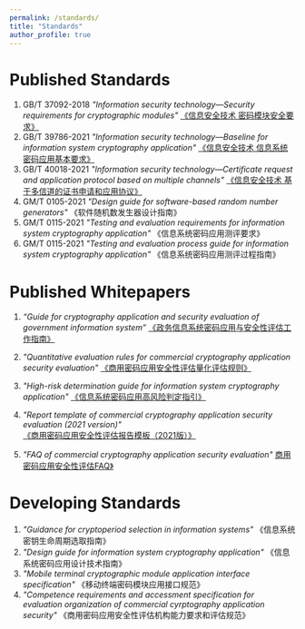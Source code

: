 ```yaml
---
permalink: /standards/
title: "Standards"
author_profile: true
---
```


Published Standards
======
1. GB/T 37092-2018 *"Information security technology—Security requirements for cryptographic modules"* [《信息安全技术 密码模块安全要求》](http://openstd.samr.gov.cn/bzgk/gb/newGbInfo?hcno=91CF88FCE66F0F057DED0272AC726657)
1. GB/T 39786-2021 *"Information security technology—Baseline for information system cryptography application"* [《信息安全技术 信息系统密码应用基本要求》](http://openstd.samr.gov.cn/bzgk/gb/newGbInfo?hcno=53282C88712CE157043B7A2C590278FC)
1. GB/T 40018-2021 *"Information security technology—Certificate request and application protocol based on multiple channels"* [《信息安全技术 基于多信道的证书申请和应用协议》](http://openstd.samr.gov.cn/bzgk/gb/newGbInfo?hcno=BE06BC25AF2EC422E3858B8555E56DAF)
1. GM/T 0105-2021 *"Design guide for software-based random number generators"* 《软件随机数发生器设计指南》
1. GM/T 0115-2021 *"Testing and evaluation requirements for information system cryptography application"* 《信息系统密码应用测评要求》
1. GM/T 0115-2021  *"Testing and evaluation process guide for information system cryptography application"*  《信息系统密码应用测评过程指南》


Published Whitepapers 
======
 1. *“Guide for cryptography application and security evaluation of government information system”* [《政务信息系统密码应用与安全性评估工作指南》](http://www.gov.cn/xinwen/2020-09/24/content_5546655.htm)

1. *"Quantitative evaluation rules for commercial cryptography application security evaluation"* [《商用密码应用安全性评估量化评估规则》](http://www.scctc.org.cn/upload/fckeditor/%E9%99%84%E4%BB%B62.%E5%95%86%E7%94%A8%E5%AF%86%E7%A0%81%E5%BA%94%E7%94%A8%E5%AE%89%E5%85%A8%E6%80%A7%E8%AF%84%E4%BC%B0%E9%87%8F%E5%8C%96%E8%AF%84%E4%BC%B0%E8%A7%84%E5%88%99.pdf(1).pdf)
1. *"High-risk determination guide for information system cryptography application"* [《信息系统密码应用高风险判定指引》](http://www.scctc.org.cn/upload/fckeditor/%E9%99%84%E4%BB%B61.%E4%BF%A1%E6%81%AF%E7%B3%BB%E7%BB%9F%E5%AF%86%E7%A0%81%E5%BA%94%E7%94%A8%E9%AB%98%E9%A3%8E%E9%99%A9%E5%88%A4%E5%AE%9A%E6%8C%87%E5%BC%95.pdf(1).pdf)
1. *"Report template of commercial cryptography application security evaluation (2021 version)"* [《商用密码应用安全性评估报告模板（2021版）》](http://www.scctc.org.cn/upload/fckeditor/%E9%99%84%E4%BB%B63.%E5%95%86%E7%94%A8%E5%AF%86%E7%A0%81%E5%BA%94%E5%AE%89%E5%85%A8%E6%80%A7%E8%AF%84%E4%BC%B0%E6%8A%A5%E5%91%8A%E6%A8%A1%E6%9D%BF%EF%BC%882021%E7%89%88%EF%BC%89.zip(1).zip)

1. *"FAQ of commercial cryptography application security evaluation"* [商用密码应用安全性评估FAQ》](http://www.scctc.org.cn/upload/fckeditor/%E5%95%86%E7%94%A8%E5%AF%86%E7%A0%81%E5%BA%94%E7%94%A8%E5%AE%89%E5%85%A8%E6%80%A7%E8%AF%84%E4%BC%B0faq.pdf)

Developing Standards
======
1. *"Guidance for cryptoperiod selection in information systems"* 《信息系统密钥生命周期选取指南》
1. *"Design guide for information system cryptography application"* 《信息系统密码应用设计技术指南》
1. *"Mobile terminal cryptographic module application interface specification"* 《移动终端密码模块应用接口规范》
1. *"Competence requirements and accessment specification for evaluation organization of commercial cyrptography application security"* 《商用密码应用安全性评估机构能力要求和评估规范》 


